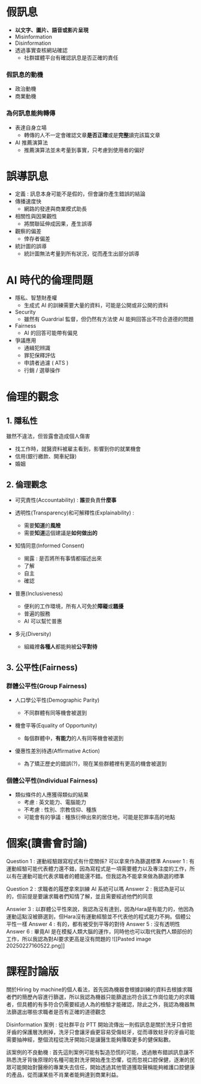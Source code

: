 # 假訊息
- **以文字、圖片、語音或影片呈現**
- Misinformation
- Disinformation
- 透過事實查核網站確認
	- 社群媒體平台有確認訊息是否正確的責任
### 假訊息的動機
- 政治動機
- 商業動機

### 為何訊息能夠轉傳
- 表達自身立場
	- 轉傳的人不一定會確認文章**是否正確**或是**完整**讀完該篇文章
- AI 推薦演算法
	- 推薦演算法並未考量到事實，只考慮到使用者的偏好

# 誤導訊息
- 定義 : 訊息本身可能不是假的，但會讓你產生錯誤的結論
- 傳播速度快
	- 網路的發達與商業模式助長
- 相關性與因果觀性
	- 將關聯延伸成因果，產生誤導
- 觀察的偏差
	- 倖存者偏差
- 統計圖的誤導
	- 統計圖無法考量到所有狀況，從而產生出部分誤導

# AI 時代的倫理問題
- 隱私、智慧財產權
	- 生成式 AI 的訓練需要大量的資料，可能是公開或非公開的資料
- Security
	- 雖然有 Guardrial 監督，但仍然有方法使 AI 能夠回答出不符合道德的問題
- Fairness
	- AI 的回答可能帶有偏見
- 爭議應用
	- 通緝犯辨識
	- 罪犯保釋評估
	- 申請者過濾 ( ATS )
	- 行銷 / 選舉操作
# 倫理的觀念
## 1.  隱私性
雖然不違法，但皆露會造成個人傷害
- 找工作時，就醫資料被雇主看到，影響到你的就業機會
- 信用(銀行繳款、開車紀錄)
- 婚姻
## 2.  倫理觀念
- 可究責性(Accountability) : **誰**要負責**什麼事**

- 透明性(Transparency)和可解釋性(Explainability) :
	- 需要**知道**的**風險**
	- 需要**知道**這個建議是**如何做出的**

- 知情同意(Informed Consent)
	- 揭露 : 是否將所有事情都描述出來
	- 了解
	- 自主
	- 確認

- 普惠(Inclusiveness)
	- 便利的工作環境，所有人可免於**障礙**或**騷擾**
	- 普遍的服務
	- AI 可以幫忙普惠

- 多元(Diversity)
	- 組織裡**各種人**都能夠被**公平對待**

## 3.  公平性(Fairness)
### 群體公平性(Group Fairness)
- 人口學公平性(Demographic Parity)
	- 不同群體有同等機會被選到

- 機會平等(Equality of Opportunity)
	- 每個群體中，**有能力**的人有同等機會被選到

- 優惠性差別待遇(Affirmative Action)
	- 為了矯正歷史的錯誤(?)，現在某些群體裡有更高的機會被選到

### 個體公平性(Individual Fairness)
- 類似條件的人應獲得類似的結果
	- 考慮 : 英文能力、電腦能力
	- 不考慮 : 性別、宗教信仰、種族
	- 可能會有的爭議 : 種族衍伸出來的居住地，可能是犯罪率高的地點

# 個案(讀書會討論)
Question 1 : 運動經驗跟寫程式有什麼關係? 可以拿來作為篩選標準
Answer 1 : 有運動經驗可能代表體力還不錯，因為寫程式是一項需要體力以及專注度的工作，所以有在運動可能代表求職者的體能還不錯。但我認為不能拿來做為篩選的標準

Question 2 : 求職者的履歷拿來訓練 AI 系統可以嗎
Answer 2 : 我認為是可以的，但前提是要讓求職者們知情了解，並且需要經過他們的同意

Answier 3 : 以群體公平性來說，我認為沒有達到，因為Hara是有能力的，他因為運動這點沒被篩選到，但Hara沒有運動經驗並不代表他的程式能力不夠。個體公平性一樣
Answer 4 : 有的，都有被受到平等的對待
Answer 5 : 沒有透明性
Answer 6 : 畢竟AI 是在模擬人類大腦的運作，同時他也可以取代我們人類部份的工作，所以我認為對AI要求更高是沒有問題的
![[Pasted image 20250227160522.png]]

# 課程討論版

關於Hiring by machine的個人看法，首先因為機器會根據訓練的資料去根據求職者們的簡歷內容進行篩選，所以我認為機器只能篩選出符合該工作崗位能力的求職者，但具體的有多符合仍需要經過人為的檢驗才能確認，除此之外，我認為機器無法篩選出哪些求職者是否有正確的道德觀念

Disinformation 案例 : 從社群平台 PTT 開始流傳出一則假訊息是關於洗牙只會把牙齒的保護層洗刷掉，洗牙只會讓牙齒更容易受傷蛀牙，從而導致蛀牙的牙齒可能需要抽神經，整個流程從洗牙開始只是讓醫生能夠賺取更多的健保點數。

該案例的不良動機 : 首先這則案例可能有製造恐慌的可能，透過散布錯誤訊息讓不熟悉洗牙背後原理的名種可能對洗牙開始產生恐懼，從而忽視口腔保健，逐漸的民眾可能開始對醫療的專業失去信任，開始透過其他管道獲取聲稱能夠維護口腔健康的產品，從而讓某些不肖業者能夠達到商業利益。